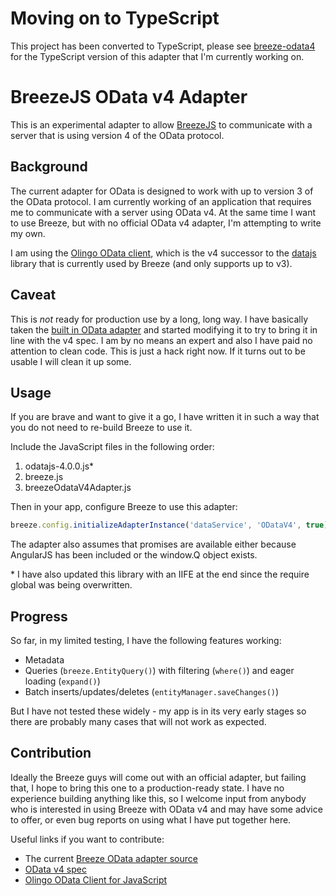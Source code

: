 # Moving on to TypeScript
This project has been converted to TypeScript, please see [breeze-odata4](https://github.com/tschettler/breeze-odata4) for the TypeScript version of this adapter that I'm currently working on.

# BreezeJS OData v4 Adapter

This is an experimental adapter to allow [BreezeJS](http://www.getbreezenow.com/) to communicate with a server that is using version 4 of the OData protocol.

## Background

The current adapter for OData is designed to work with up to version 3 of the OData protocol. I am currently working of an application that requires me to communicate with a server using OData v4.
At the same time I want to use Breeze, but with no official OData v4 adapter, I'm attempting to write my own.

I am using the [Olingo OData client](http://olingo.apache.org/doc/javascript/index.html), which is the v4 successor to the [datajs](http://datajs.codeplex.com/) library that is currently used by Breeze (and only supports up to v3).

## Caveat

This is *not* ready for production use by a long, long way. I have basically taken the [built in OData adapter](https://github.com/Breeze/breeze.js/blob/master/src/b00_breeze.dataService.odata.js)
and started modifying it to try to bring it in line with the v4 spec. I am by no means an expert and also I have paid no attention to clean code. This is just a hack right now. If it turns
out to be usable I will clean it up some.

## Usage

If you are brave and want to give it a go, I have written it in such a way that you do not need to re-build Breeze to use it.

Include the JavaScript files in the following order:

1. odatajs-4.0.0.js*
2. breeze.js
3. breezeOdataV4Adapter.js

Then in your app, configure Breeze to use this adapter:

```JavaScript
breeze.config.initializeAdapterInstance('dataService', 'ODataV4', true);
```

The adapter also assumes that promises are available either because AngularJS has been included or the window.Q object exists.

\* I have also updated this library with an IIFE at the end since the require global was being overwritten.

## Progress

So far, in my limited testing, I have the following features working:
- Metadata
- Queries (`breeze.EntityQuery()`) with filtering (`where()`) and eager loading (`expand()`)
- Batch inserts/updates/deletes (`entityManager.saveChanges()`)

But I have not tested these widely - my app is in its very early stages so there are probably many cases that will not work as expected.

## Contribution

Ideally the Breeze guys will come out with an official adapter, but failing that, I hope to bring this one to a production-ready state. I have no
experience building anything like this, so I welcome input from anybody who is interested in using Breeze with OData v4 and may have some advice to offer, or even bug reports
on using what I have put together here.

Useful links if you want to contribute:

- The current [Breeze OData adapter source](https://github.com/Breeze/breeze.js/blob/master/src/b00_breeze.dataService.odata.js)
- [OData v4 spec](http://www.odata.org/documentation/odata-version-4-0/)
- [Olingo OData Client for JavaScript](http://olingo.apache.org/doc/javascript/index.html)
